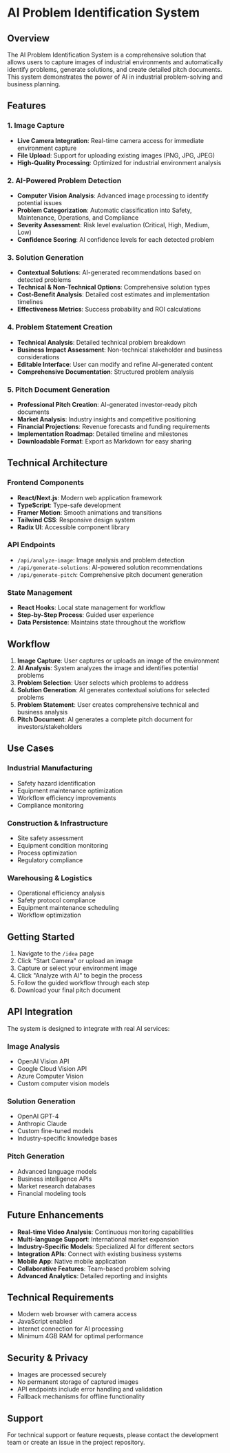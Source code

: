# AI Problem Identification System

## Overview

The AI Problem Identification System is a comprehensive solution that allows users to capture images of industrial environments and automatically identify problems, generate solutions, and create detailed pitch documents. This system demonstrates the power of AI in industrial problem-solving and business planning.

## Features

### 1. Image Capture
- **Live Camera Integration**: Real-time camera access for immediate environment capture
- **File Upload**: Support for uploading existing images (PNG, JPG, JPEG)
- **High-Quality Processing**: Optimized for industrial environment analysis

### 2. AI-Powered Problem Detection
- **Computer Vision Analysis**: Advanced image processing to identify potential issues
- **Problem Categorization**: Automatic classification into Safety, Maintenance, Operations, and Compliance
- **Severity Assessment**: Risk level evaluation (Critical, High, Medium, Low)
- **Confidence Scoring**: AI confidence levels for each detected problem

### 3. Solution Generation
- **Contextual Solutions**: AI-generated recommendations based on detected problems
- **Technical & Non-Technical Options**: Comprehensive solution types
- **Cost-Benefit Analysis**: Detailed cost estimates and implementation timelines
- **Effectiveness Metrics**: Success probability and ROI calculations

### 4. Problem Statement Creation
- **Technical Analysis**: Detailed technical problem breakdown
- **Business Impact Assessment**: Non-technical stakeholder and business considerations
- **Editable Interface**: User can modify and refine AI-generated content
- **Comprehensive Documentation**: Structured problem analysis

### 5. Pitch Document Generation
- **Professional Pitch Creation**: AI-generated investor-ready pitch documents
- **Market Analysis**: Industry insights and competitive positioning
- **Financial Projections**: Revenue forecasts and funding requirements
- **Implementation Roadmap**: Detailed timeline and milestones
- **Downloadable Format**: Export as Markdown for easy sharing

## Technical Architecture

### Frontend Components
- **React/Next.js**: Modern web application framework
- **TypeScript**: Type-safe development
- **Framer Motion**: Smooth animations and transitions
- **Tailwind CSS**: Responsive design system
- **Radix UI**: Accessible component library

### API Endpoints
- `/api/analyze-image`: Image analysis and problem detection
- `/api/generate-solutions`: AI-powered solution recommendations
- `/api/generate-pitch`: Comprehensive pitch document generation

### State Management
- **React Hooks**: Local state management for workflow
- **Step-by-Step Process**: Guided user experience
- **Data Persistence**: Maintains state throughout the workflow

## Workflow

1. **Image Capture**: User captures or uploads an image of the environment
2. **AI Analysis**: System analyzes the image and identifies potential problems
3. **Problem Selection**: User selects which problems to address
4. **Solution Generation**: AI generates contextual solutions for selected problems
5. **Problem Statement**: User creates comprehensive technical and business analysis
6. **Pitch Document**: AI generates a complete pitch document for investors/stakeholders

## Use Cases

### Industrial Manufacturing
- Safety hazard identification
- Equipment maintenance optimization
- Workflow efficiency improvements
- Compliance monitoring

### Construction & Infrastructure
- Site safety assessment
- Equipment condition monitoring
- Process optimization
- Regulatory compliance

### Warehousing & Logistics
- Operational efficiency analysis
- Safety protocol compliance
- Equipment maintenance scheduling
- Workflow optimization

## Getting Started

1. Navigate to the `/idea` page
2. Click "Start Camera" or upload an image
3. Capture or select your environment image
4. Click "Analyze with AI" to begin the process
5. Follow the guided workflow through each step
6. Download your final pitch document

## API Integration

The system is designed to integrate with real AI services:

### Image Analysis
- OpenAI Vision API
- Google Cloud Vision API
- Azure Computer Vision
- Custom computer vision models

### Solution Generation
- OpenAI GPT-4
- Anthropic Claude
- Custom fine-tuned models
- Industry-specific knowledge bases

### Pitch Generation
- Advanced language models
- Business intelligence APIs
- Market research databases
- Financial modeling tools

## Future Enhancements

- **Real-time Video Analysis**: Continuous monitoring capabilities
- **Multi-language Support**: International market expansion
- **Industry-Specific Models**: Specialized AI for different sectors
- **Integration APIs**: Connect with existing business systems
- **Mobile App**: Native mobile application
- **Collaborative Features**: Team-based problem solving
- **Advanced Analytics**: Detailed reporting and insights

## Technical Requirements

- Modern web browser with camera access
- JavaScript enabled
- Internet connection for AI processing
- Minimum 4GB RAM for optimal performance

## Security & Privacy

- Images are processed securely
- No permanent storage of captured images
- API endpoints include error handling and validation
- Fallback mechanisms for offline functionality

## Support

For technical support or feature requests, please contact the development team or create an issue in the project repository.

